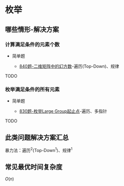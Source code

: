 # 枚举

## 哪些情形-解决方案

### 计算满足条件的元素个数

+ 简单题

  + [840题-二维矩阵中的幻方数](840-MagicSquaresInGrid.md)-遍历(Top-Down)、规律

TODO

### 枚举满足条件的所有元素

+ 简单题

  + [830题-枚举Large Group起止点](830-PositionsofLargeGroups.md)-遍历、多指针

TODO

## 此类问题解决方案汇总

暴力法：遍历$^2$(Top-Down$^1$)、规律$^1$

## 常见最优时间复杂度

$O(n)$

